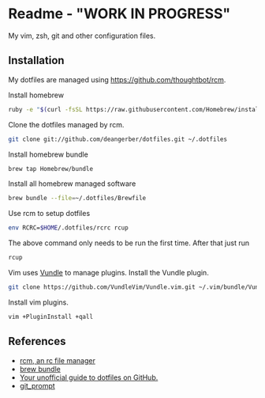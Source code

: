 # Readme - "WORK IN PROGRESS"

My vim, zsh, git and other configuration files.

## Installation

My dotfiles are managed using https://github.com/thoughtbot/rcm.

Install homebrew
```bash
ruby -e "$(curl -fsSL https://raw.githubusercontent.com/Homebrew/install/master/install)"
```

Clone the dotfiles managed by rcm.

```bash
git clone git://github.com/deangerber/dotfiles.git ~/.dotfiles
```

Install homebrew bundle

```bash
brew tap Homebrew/bundle
```

Install all homebrew managed software

```bash
brew bundle --file=~/.dotfiles/Brewfile
```

Use rcm to setup dotfiles

```bash
env RCRC=$HOME/.dotfiles/rcrc rcup
```

The above command only needs to be run the first time. After that just run

```bash
rcup
```

Vim uses [Vundle](https://github.com/VundleVim/Vundle.vim) to manage plugins. Install the Vundle plugin.

```bash
git clone https://github.com/VundleVim/Vundle.vim.git ~/.vim/bundle/Vundle.vim
```

Install vim plugins.

```bash
vim +PluginInstall +qall
```

## References

* [rcm, an rc file manager](https://robots.thoughtbot.com/rcm-for-rc-files-in-dotfiles-repos)
* [brew bundle](https://github.com/Homebrew/homebrew-bundle)
* [Your unofficial guide to dotfiles on GitHub.](https://dotfiles.github.io)
* [git_prompt](https://gist.github.com/joshdick/4415470)
